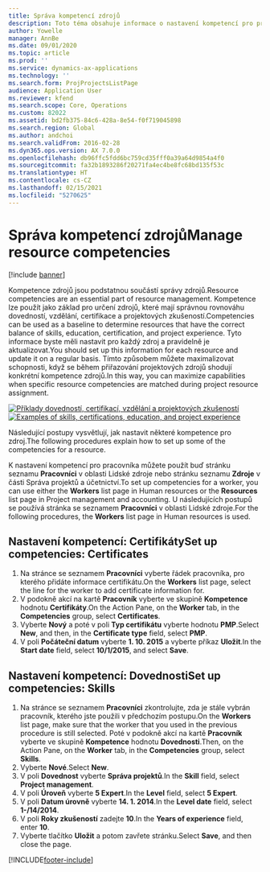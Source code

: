 ```yaml
---
title: Správa kompetencí zdrojů
description: Toto téma obsahuje informace o nastavení kompetencí pro projektové zdroje.
author: Yowelle
manager: AnnBe
ms.date: 09/01/2020
ms.topic: article
ms.prod: ''
ms.service: dynamics-ax-applications
ms.technology: ''
ms.search.form: ProjProjectsListPage
audience: Application User
ms.reviewer: kfend
ms.search.scope: Core, Operations
ms.custom: 82022
ms.assetid: bd2fb375-84c6-428a-8e54-f0f719045898
ms.search.region: Global
ms.author: andchoi
ms.search.validFrom: 2016-02-28
ms.dyn365.ops.version: AX 7.0.0
ms.openlocfilehash: db96ffc5fdd6bc759cd35fff0a39a64d9854a4f0
ms.sourcegitcommit: fa32b1893286f20271fa4ec4be8fc68bd135f53c
ms.translationtype: HT
ms.contentlocale: cs-CZ
ms.lasthandoff: 02/15/2021
ms.locfileid: "5270625"
---
```

# <a name="manage-resource-competencies"></a><span data-ttu-id="868d5-103">Správa kompetencí zdrojů</span><span class="sxs-lookup"><span data-stu-id="868d5-103">Manage resource competencies</span></span>

[!include [banner](../includes/banner.md)]

<span data-ttu-id="868d5-104">Kompetence zdrojů jsou podstatnou součástí správy zdrojů.</span><span class="sxs-lookup"><span data-stu-id="868d5-104">Resource competencies are an essential part of resource management.</span></span> <span data-ttu-id="868d5-105">Kompetence lze použít jako základ pro určení zdrojů, které mají správnou rovnováhu dovedností, vzdělání, certifikace a projektových zkušeností.</span><span class="sxs-lookup"><span data-stu-id="868d5-105">Competencies can be used as a baseline to determine resources that have the correct balance of skills, education, certification, and project experience.</span></span> <span data-ttu-id="868d5-106">Tyto informace byste měli nastavit pro každý zdroj a pravidelně je aktualizovat.</span><span class="sxs-lookup"><span data-stu-id="868d5-106">You should set up this information for each resource and update it on a regular basis.</span></span> <span data-ttu-id="868d5-107">Tímto způsobem můžete maximalizovat schopnosti, když se během přiřazování projektových zdrojů shodují konkrétní kompetence zdrojů.</span><span class="sxs-lookup"><span data-stu-id="868d5-107">In this way, you can maximize capabilities when specific resource competencies are matched during project resource assignment.</span></span>

<span data-ttu-id="868d5-108">[![Příklady dovedností, certifikací, vzdělání a projektových zkušeností](./media/projectresourcing06-1024x383.jpg)](./media/projectresourcing06.jpg)</span><span class="sxs-lookup"><span data-stu-id="868d5-108">[![Examples of skills, certifications, education, and project experience](./media/projectresourcing06-1024x383.jpg)](./media/projectresourcing06.jpg)</span></span>

<span data-ttu-id="868d5-109">Následující postupy vysvětlují, jak nastavit některé kompetence pro zdroj.</span><span class="sxs-lookup"><span data-stu-id="868d5-109">The following procedures explain how to set up some of the competencies for a resource.</span></span>

<span data-ttu-id="868d5-110">K nastavení kompetencí pro pracovníka můžete použít buď stránku seznamu **Pracovníci** v oblasti Lidské zdroje nebo stránku seznamu **Zdroje** v části Správa projektů a účetnictví.</span><span class="sxs-lookup"><span data-stu-id="868d5-110">To set up competencies for a worker, you can use either the **Workers** list page in Human resources or the **Resources** list page in Project management and accounting.</span></span> <span data-ttu-id="868d5-111">U následujících postupů se používá stránka se seznamem **Pracovníci** v oblasti Lidské zdroje.</span><span class="sxs-lookup"><span data-stu-id="868d5-111">For the following procedures, the **Workers** list page in Human resources is used.</span></span>

## <a name="set-up-competencies-certificates"></a><span data-ttu-id="868d5-112">Nastavení kompetencí: Certifikáty</span><span class="sxs-lookup"><span data-stu-id="868d5-112">Set up competencies: Certificates</span></span>

1. <span data-ttu-id="868d5-113">Na stránce se seznamem **Pracovníci** vyberte řádek pracovníka, pro kterého přidáte informace certifikátu.</span><span class="sxs-lookup"><span data-stu-id="868d5-113">On the **Workers** list page, select the line for the worker to add certificate information for.</span></span>
2. <span data-ttu-id="868d5-114">V podokně akcí na kartě **Pracovník** vyberte ve skupině **Kompetence** hodnotu **Certifikáty**.</span><span class="sxs-lookup"><span data-stu-id="868d5-114">On the Action Pane, on the **Worker** tab, in the **Competencies** group, select **Certificates**.</span></span>
3. <span data-ttu-id="868d5-115">Vyberte **Nový** a poté v poli **Typ certifikátu** vyberte hodnotu **PMP**.</span><span class="sxs-lookup"><span data-stu-id="868d5-115">Select **New**, and then, in the **Certificate type** field, select **PMP**.</span></span>
4. <span data-ttu-id="868d5-116">V poli **Počáteční datum** vyberte **1. 10. 2015** a vyberte příkaz **Uložit**.</span><span class="sxs-lookup"><span data-stu-id="868d5-116">In the **Start date** field, select **10/1/2015**, and select **Save**.</span></span>

## <a name="set-up-competencies-skills"></a><span data-ttu-id="868d5-117">Nastavení kompetencí: Dovednosti</span><span class="sxs-lookup"><span data-stu-id="868d5-117">Set up competencies: Skills</span></span>

1. <span data-ttu-id="868d5-118">Na stránce se seznamem **Pracovníci** zkontrolujte, zda je stále vybrán pracovník, kterého jste použili v předchozím postupu.</span><span class="sxs-lookup"><span data-stu-id="868d5-118">On the **Workers** list page, make sure that the worker that you used in the previous procedure is still selected.</span></span> <span data-ttu-id="868d5-119">Poté v podokně akcí na kartě **Pracovník** vyberte ve skupině **Kompetence** hodnotu **Dovednosti**.</span><span class="sxs-lookup"><span data-stu-id="868d5-119">Then, on the Action Pane, on the **Worker** tab, in the **Competencies** group, select **Skills**.</span></span>
2. <span data-ttu-id="868d5-120">Vyberte **Nové**.</span><span class="sxs-lookup"><span data-stu-id="868d5-120">Select **New**.</span></span>
3. <span data-ttu-id="868d5-121">V poli **Dovednost** vyberte **Správa projektů**.</span><span class="sxs-lookup"><span data-stu-id="868d5-121">In the **Skill** field, select **Project management**.</span></span>
4. <span data-ttu-id="868d5-122">V poli **Úroveň** vyberte **5 Expert**.</span><span class="sxs-lookup"><span data-stu-id="868d5-122">In the **Level** field, select **5 Expert**.</span></span>
5. <span data-ttu-id="868d5-123">V poli **Datum úrovně** vyberte **14. 1. 2014**.</span><span class="sxs-lookup"><span data-stu-id="868d5-123">In the **Level date** field, select **1-/14/2014**.</span></span>
6. <span data-ttu-id="868d5-124">V poli **Roky zkušeností** zadejte **10**.</span><span class="sxs-lookup"><span data-stu-id="868d5-124">In the **Years of experience** field, enter **10**.</span></span>
7. <span data-ttu-id="868d5-125">Vyberte tlačítko **Uložit** a potom zavřete stránku.</span><span class="sxs-lookup"><span data-stu-id="868d5-125">Select **Save**, and then close the page.</span></span>


[!INCLUDE[footer-include](../includes/footer-banner.md)]